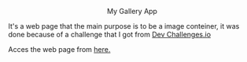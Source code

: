 <p align="center">My Gallery App</p>
<p>It's a web page that the main purpose is to be a image conteiner, it was done because of a challenge that I got from <a href="https://devchallenges.io">Dev Challenges.io</a></p>

Acces the web page from <a href="https://eufraniodiogo.github.io/My-Gallery-App">here.</a>